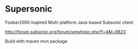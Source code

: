 Supersonic
==========

Foobar2000 inspired Multi-platform Java-based Subsonic client

http://forum.subsonic.org/forum/viewtopic.php?f=4&t=8823

Build with maven
    mvn package